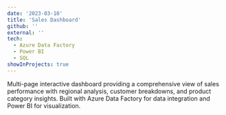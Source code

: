 ```yaml
---
date: '2023-03-10'
title: 'Sales Dashboard'
github: ''
external: ''
tech:
  - Azure Data Factory
  - Power BI
  - SQL
showInProjects: true
---
```


Multi-page interactive dashboard providing a comprehensive view of sales performance with regional analysis, customer breakdowns, and product category insights. Built with Azure Data Factory for data integration and Power BI for visualization. 